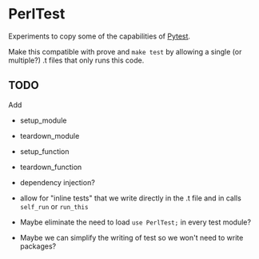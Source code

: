 # PerlTest

Experiments to copy some of the capabilities of [Pytest](https://docs.pytest.org/).

Make this compatible with prove and `make test` by allowing a single (or multiple?) .t  files
that only runs this code.


## TODO

Add

* setup_module
* teardown_module
* setup_function
* teardown_function

* dependency injection?

* allow for "inline tests" that we write directly in the .t file and in calls `self_run`  or `run_this`

* Maybe eliminate the need to load `use PerlTest;` in every test module?

* Maybe we can simplify the writing of test so we won't need to write packages?

